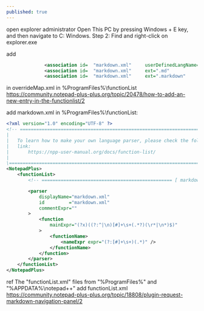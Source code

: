 ```yaml
---
published: true
---
```

open explorer administrator
  Open This PC by pressing Windows + E key, and then navigate to C: Windows. Step 2: Find and right-click on explorer.exe

add
```xml
			  <association id=  "markdown.xml"     userDefinedLangName="Markdown (preinstalled)" />
			  <association id=  "markdown.xml"     ext=".md"                               />
			  <association id=  "markdown.xml"     ext=".markdown"                         />
```
in overrideMap.xml in %ProgramFiles%\functionList
  https://community.notepad-plus-plus.org/topic/20478/how-to-add-an-new-entry-in-the-functionlist/2

add markdown.xml in %ProgramFiles%\functionList:
```xml
<?xml version="1.0" encoding="UTF-8" ?>
<!-- ==========================================================================\
|
|   To learn how to make your own language parser, please check the following
|   link:
|       https://npp-user-manual.org/docs/function-list/
|
\=========================================================================== -->
<NotepadPlus>
	<functionList>
		<!-- ================================================ [ markdown ] -->

		<parser
			displayName="markdown.xml"
			id         ="markdown.xml"
			commentExpr=""
		>
			<function
				mainExpr="(?x)((?:^|\n)[#]+\s+(.*?)(\r*|\n*)$)"
			>
				<functionName>
					<nameExpr expr="(?:[#]+\s+)(.*)" />
				</functionName>
			</function>
		</parser>
	</functionList>
</NotepadPlus>
```
ref
The "functionList.xml" files from "%ProgramFiles%" and "%APPDATA%\notepad++"
add functionList.xml
  https://community.notepad-plus-plus.org/topic/18808/plugin-request-markdown-navigation-panel/2
